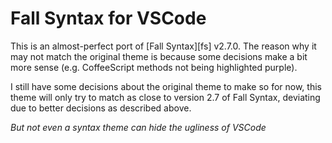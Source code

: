 # Fall Syntax for VSCode

This is an almost-perfect port of [Fall Syntax][fs] v2.7.0. The reason why it may not match the original theme is because some decisions make a bit more sense (e.g. CoffeeScript methods not being highlighted purple).

I still have some decisions about the original theme to make so for now, this theme will only try to match as close to version 2.7 of Fall Syntax, deviating due to better decisions as described above.

*But not even a syntax theme can hide the ugliness of VSCode*
